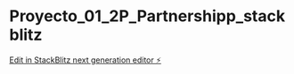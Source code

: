 # Proyecto_01_2P_Partnershipp_stackblitz

[Edit in StackBlitz next generation editor ⚡️](https://stackblitz.com/~/github.com/DuvalOG/Proyecto_01_2P_Partnershipp_stackblitz)